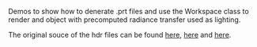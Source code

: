 Demos to show how to denerate .prt files and use the Workspace class to render and object with precomputed radiance transfer used as lighting.

The original souce of the hdr files can be found [here](https://polyhaven.com/a/lilienstein), [here](https://polyhaven.com/a/snowy_cemetery) and [here](https://polyhaven.com/a/photo_studio_loft_hall).
